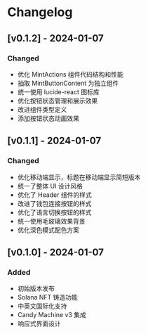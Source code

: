 # Changelog

## [v0.1.2] - 2024-01-07

### Changed

- 优化 MintActions 组件代码结构和性能
- 抽取 MintButtonContent 为独立组件
- 统一使用 lucide-react 图标库
- 优化按钮状态管理和展示效果
- 改进组件类型定义
- 添加按钮状态动画效果

## [v0.1.1] - 2024-01-07

### Changed

- 优化移动端显示，标题在移动端显示简短版本
- 统一了整体 UI 设计风格
- 优化了 Header 组件的样式
- 改进了钱包连接按钮的样式
- 优化了语言切换按钮的样式
- 统一使用毛玻璃效果背景
- 优化深色模式配色方案

## [v0.1.0] - 2024-01-07

### Added

- 初始版本发布
- Solana NFT 铸造功能
- 中英文国际化支持
- Candy Machine v3 集成
- 响应式界面设计
